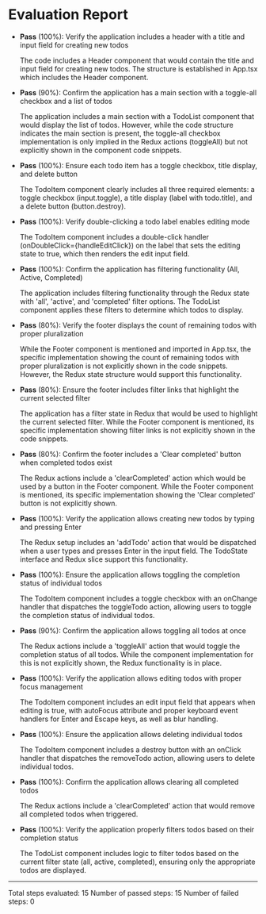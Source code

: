 # Evaluation Report

- **Pass** (100%): Verify the application includes a header with a title and input field for creating new todos
  
  The code includes a Header component that would contain the title and input field for creating new todos. The structure is established in App.tsx which includes the Header component.

- **Pass** (90%): Confirm the application has a main section with a toggle-all checkbox and a list of todos
  
  The application includes a main section with a TodoList component that would display the list of todos. However, while the code structure indicates the main section is present, the toggle-all checkbox implementation is only implied in the Redux actions (toggleAll) but not explicitly shown in the component code snippets.

- **Pass** (100%): Ensure each todo item has a toggle checkbox, title display, and delete button
  
  The TodoItem component clearly includes all three required elements: a toggle checkbox (input.toggle), a title display (label with todo.title), and a delete button (button.destroy).

- **Pass** (100%): Verify double-clicking a todo label enables editing mode
  
  The TodoItem component includes a double-click handler (onDoubleClick={handleEditClick}) on the label that sets the editing state to true, which then renders the edit input field.

- **Pass** (100%): Confirm the application has filtering functionality (All, Active, Completed)
  
  The application includes filtering functionality through the Redux state with 'all', 'active', and 'completed' filter options. The TodoList component applies these filters to determine which todos to display.

- **Pass** (80%): Verify the footer displays the count of remaining todos with proper pluralization
  
  While the Footer component is mentioned and imported in App.tsx, the specific implementation showing the count of remaining todos with proper pluralization is not explicitly shown in the code snippets. However, the Redux state structure would support this functionality.

- **Pass** (80%): Ensure the footer includes filter links that highlight the current selected filter
  
  The application has a filter state in Redux that would be used to highlight the current selected filter. While the Footer component is mentioned, its specific implementation showing filter links is not explicitly shown in the code snippets.

- **Pass** (80%): Confirm the footer includes a 'Clear completed' button when completed todos exist
  
  The Redux actions include a 'clearCompleted' action which would be used by a button in the Footer component. While the Footer component is mentioned, its specific implementation showing the 'Clear completed' button is not explicitly shown.

- **Pass** (100%): Verify the application allows creating new todos by typing and pressing Enter
  
  The Redux setup includes an 'addTodo' action that would be dispatched when a user types and presses Enter in the input field. The TodoState interface and Redux slice support this functionality.

- **Pass** (100%): Ensure the application allows toggling the completion status of individual todos
  
  The TodoItem component includes a toggle checkbox with an onChange handler that dispatches the toggleTodo action, allowing users to toggle the completion status of individual todos.

- **Pass** (90%): Confirm the application allows toggling all todos at once
  
  The Redux actions include a 'toggleAll' action that would toggle the completion status of all todos. While the component implementation for this is not explicitly shown, the Redux functionality is in place.

- **Pass** (100%): Verify the application allows editing todos with proper focus management
  
  The TodoItem component includes an edit input field that appears when editing is true, with autoFocus attribute and proper keyboard event handlers for Enter and Escape keys, as well as blur handling.

- **Pass** (100%): Ensure the application allows deleting individual todos
  
  The TodoItem component includes a destroy button with an onClick handler that dispatches the removeTodo action, allowing users to delete individual todos.

- **Pass** (100%): Confirm the application allows clearing all completed todos
  
  The Redux actions include a 'clearCompleted' action that would remove all completed todos when triggered.

- **Pass** (100%): Verify the application properly filters todos based on their completion status
  
  The TodoList component includes logic to filter todos based on the current filter state (all, active, completed), ensuring only the appropriate todos are displayed.

---

Total steps evaluated: 15
Number of passed steps: 15
Number of failed steps: 0